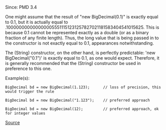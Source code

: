 Since: PMD 3.4

One might assume that the result of &quot;new BigDecimal(0.1)&quot; is exactly equal to 0.1, but it is actually
equal to .1000000000000000055511151231257827021181583404541015625.
This is because 0.1 cannot be represented exactly as a double (or as a binary fraction of any finite
length). Thus, the long value that is being passed in to the constructor is not exactly equal to 0.1,
appearances notwithstanding.

The (String) constructor, on the other hand, is perfectly predictable: 'new BigDecimal(&quot;0.1&quot;)' is
exactly equal to 0.1, as one would expect.  Therefore, it is generally recommended that the
(String) constructor be used in preference to this one.

Example(s):
```
BigDecimal bd = new BigDecimal(1.123);		// loss of precision, this would trigger the rule

BigDecimal bd = new BigDecimal("1.123");   	// preferred approach

BigDecimal bd = new BigDecimal(12);     	// preferred approach, ok for integer values
```

[Source](https://pmd.github.io/pmd-5.6.1/pmd-java/rules/java/basic.html#AvoidDecimalLiteralsInBigDecimalConstructor)

